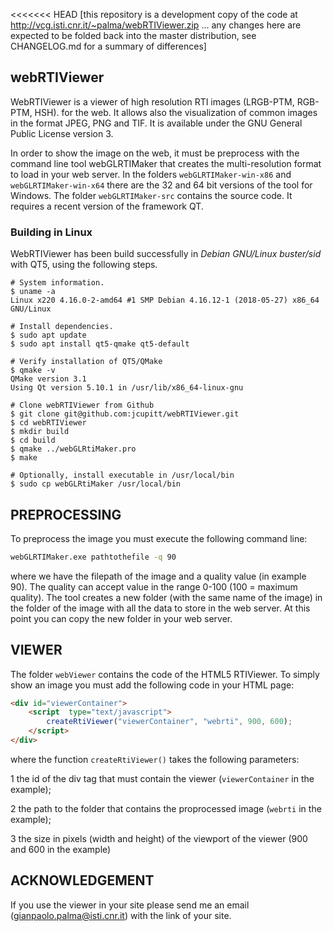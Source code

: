 <<<<<<< HEAD
[this repository is a development copy of the code at
http://vcg.isti.cnr.it/~palma/webRTIViewer.zip ... any changes here are
expected to be folded back into the master distribution, see CHANGELOG.md
for a summary of differences]

## webRTIViewer

WebRTIViewer is a viewer of high resolution RTI images (LRGB-PTM, RGB-PTM,
HSH). for the web. It allows also the visualization of common images in
the format JPEG, PNG and TIF. It is available under the GNU General Public
License version 3.

In order to show the image on the web, it must be preprocess with the
command line  tool webGLRTIMaker that creates the multi-resolution format
to load in your web server.  In the folders `webGLRTIMaker-win-x86` and
`webGLRTIMaker-win-x64` there are the 32 and 64 bit versions of the tool
for Windows. The folder `webGLRTIMaker-src` contains the source code. It
requires a recent version of the framework QT.

### Building in Linux

WebRTIViewer has been build successfully in *Debian GNU/Linux buster/sid*
with QT5, using the following steps.

```shell
# System information.
$ uname -a
Linux x220 4.16.0-2-amd64 #1 SMP Debian 4.16.12-1 (2018-05-27) x86_64 GNU/Linux

# Install dependencies.
$ sudo apt update
$ sudo apt install qt5-qmake qt5-default

# Verify installation of QT5/QMake
$ qmake -v
QMake version 3.1
Using Qt version 5.10.1 in /usr/lib/x86_64-linux-gnu

# Clone webRTIViewer from Github
$ git clone git@github.com:jcupitt/webRTIViewer.git
$ cd webRTIViewer
$ mkdir build
$ cd build
$ qmake ../webGLRtiMaker.pro
$ make

# Optionally, install executable in /usr/local/bin
$ sudo cp webGLRtiMaker /usr/local/bin
```

## PREPROCESSING 

To preprocess the image you must execute the following command line:

```bash
webGLRTIMaker.exe pathtothefile -q 90
```

where we have the filepath of the image and a quality value (in example 90).
The quality can accept value in the range 0-100 (100 = maximum quality).
The tool creates a new folder (with the same name of the image) in the
folder of the image with all the data to store in the web server. At this
point you can copy the new folder in your web server.

## VIEWER 

The folder `webViewer` contains the code of the HTML5 RTIViewer. To simply
show an image you must add the following code in your HTML page:

```html
<div id="viewerContainer">
    <script  type="text/javascript">
        createRtiViewer("viewerContainer", "webrti", 900, 600); 
    </script>
</div>
```
	
where the function `createRtiViewer()` takes the following parameters:

1 the id of the div tag that must contain the viewer (`viewerContainer`
in the example);

2 the path to the folder that contains the proprocessed image (`webrti`
in the example);

3 the size in pixels (width and height) of the viewport of the viewer
(900 and 600 in the example)

## ACKNOWLEDGEMENT 

If you use the viewer in your site please send me an email
(gianpaolo.palma@isti.cnr.it) with the link of your site. 
